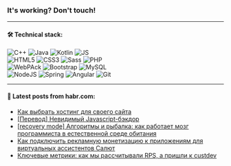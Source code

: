 ### It's working? Don't touch!

---

#### 🛠️ Technical stack:

![C++](https://img.shields.io/badge/C++-informational?logo=c%2B%2B&style=flat&logoColor=white&color=9C033A)
![Java](https://img.shields.io/badge/Java-informational?logo=java&style=flat&logoColor=white&color=007396)
![Kotlin](https://img.shields.io/badge/Kotlin-informational?logo=Kotlin&style=flat&logoColor=white&color=0095D5)
![JS](https://img.shields.io/badge/JS-informational?logo=javaScript&style=flat&logoColor=black&color=F7Df1E) <br>
![HTML5](https://img.shields.io/badge/HTML5-informational?logo=html5&style=flat&logoColor=white&color=E34F26)
![CSS3](https://img.shields.io/badge/CSS3-informational?logo=css3&style=flat&logoColor=white&color=157286)
![Sass](https://img.shields.io/badge/Saas-informational?logo=sass&style=flat&logoColor=white&color=hotpink)
![PHP](https://img.shields.io/badge/PHP-informational?logo=php&style=flat&logoColor=white&color=777BB4) <br>
![WebPAck](https://img.shields.io/badge/WebPack-informational?logo=webPack&style=flat&logoColor=white&color=FF6F00)
![Bootstrap](https://img.shields.io/badge/Bootstrap-informational?logo=Bootstrap&style=flat&logoColor=white&color=7952B3)
![MySQL](https://img.shields.io/badge/MySQL-informational?logo=MySQL&style=flat&logoColor=white&color=00f) <br>
![NodeJS](https://img.shields.io/badge/NodeJS-informational?logo=node.js&style=flat&logoColor=white&color=43853D)
![Spring](https://img.shields.io/badge/Spring-informational?logo=Spring&style=flat&logoColor=white&color=0A9EDC)
![Angular](https://img.shields.io/badge/Vue-informational?logo=vue.js&style=flat&logoColor=white&color=red)
![Git](https://img.shields.io/badge/Git-informational?logo=git&style=flat&logoColor=white&color=darkorange)

___

#### 💬 Latest posts from habr.com:

<!-- BLOG-POST-LIST:START -->
- [Как выбрать хостинг для своего сайта](https://habr.com/ru/post/658207/?utm_source=habrahabr&utm_medium=rss&utm_campaign=658207)
- [[Перевод] Невидимый Javascript-бэкдор](https://habr.com/ru/post/658197/?utm_source=habrahabr&utm_medium=rss&utm_campaign=658197)
- [[recovery mode] Алгоритмы и рыбалка: как работает мозг программиста в естественной среде обитания](https://habr.com/ru/post/657689/?utm_source=habrahabr&utm_medium=rss&utm_campaign=657689)
- [Как подключить рекламную монетизацию к приложениям для виртуальных ассистентов Салют](https://habr.com/ru/post/658149/?utm_source=habrahabr&utm_medium=rss&utm_campaign=658149)
- [Ключевые метрики: как мы рассчитывали RPS, а пришли к custdev](https://habr.com/ru/post/657857/?utm_source=habrahabr&utm_medium=rss&utm_campaign=657857)
<!-- BLOG-POST-LIST:END -->
